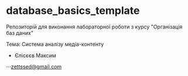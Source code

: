 # database_basics_template

Репозиторій для виконання лабораторної роботи з курсу "Організація баз даних"

Тема: Система аналізу медіа-контенту 

* Єлісєєв Максим

⋅⋅⋅zettssed@gmail.com
